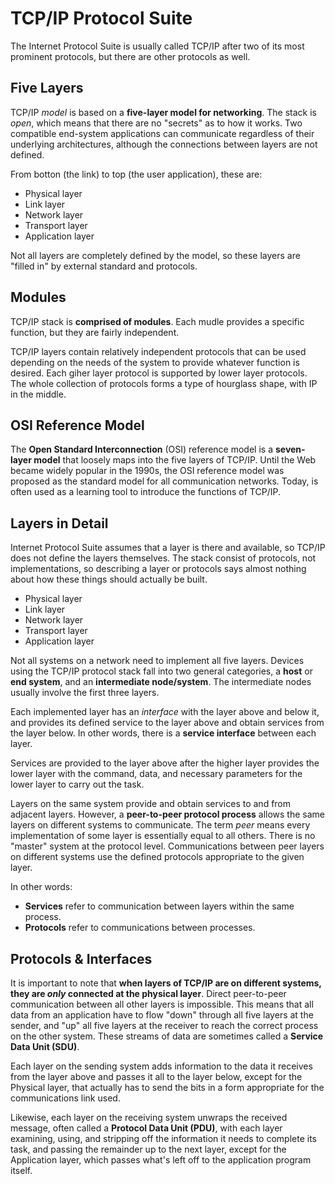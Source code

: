 # TCP/IP Protocol Suite

The Internet Protocol Suite is usually called TCP/IP after two of its most prominent protocols, but there are other protocols as well.

## Five Layers

TCP/IP _model_ is based on a __five-layer model for networking__. The stack is _open_, which means that there are no "secrets" as to how it works. Two compatible end-system applications can communicate regardless of their underlying architectures, although the connections between layers are not defined.

From botton (the link) to top (the user application), these are:

* Physical layer
* Link layer
* Network layer
* Transport layer
* Application layer

Not all layers are completely defined by the model, so these layers are "filled in" by external standard and protocols.

## Modules

TCP/IP stack is __comprised of modules__. Each mudle provides a specific function, but they are fairly independent.

TCP/IP layers contain relatively independent protocols that can be used depending on the needs of the system to provide whatever function is desired. Each giher layer protocol is supported by lower layer protocols. The whole collection of protocols forms a type of hourglass shape, with IP in the middle.

## OSI Reference Model

The __Open Standard Interconnection__ (OSI) reference model is a __seven-layer model__ that loosely maps into the five layers of TCP/IP. Until the Web became widely popular in the 1990s, the OSI reference model was proposed as the standard model for all communication networks. Today, is often used as a learning tool to introduce the functions of TCP/IP.

## Layers in Detail

Internet Protocol Suite assumes that a layer is there and available, so TCP/IP does not define the layers themselves. The stack consist of protocols, not implementations, so describing a layer or protocols says almost nothing about how these things should actually be built.

* Physical layer
* Link layer
* Network layer
* Transport layer
* Application layer

Not all systems on a network need to implement all five layers. Devices using the TCP/IP protocol stack fall into two general categories, a __host__ or __end system__, and an __intermediate node/system__. The intermediate nodes usually involve the first three layers.

Each implemented layer has an _interface_ with the layer above and below it, and provides its defined service to the layer above and obtain services from the layer below. In other words, there is a __service interface__ between each layer.

Services are provided to the layer above after the higher layer provides the lower layer with the command, data, and necessary parameters for the lower layer to carry out the task.

Layers on the same system provide and obtain services to and from adjacent layers. However, a __peer-to-peer protocol process__ allows the same layers on different systems to communicate. The term _peer_ means every implementation of some layer is essentially equal to all others. There is no "master" system at the protocol level. Communications between peer layers on different systems use the defined protocols appropriate to the given layer.

In other words:

* __Services__ refer to communication between layers within the same process.
* __Protocols__ refer to communications between processes.

## Protocols & Interfaces

It is important to note that __when layers of TCP/IP are on different systems, they are _only_ connected at the physical layer__. Direct peer-to-peer communication between all other layers is impossible. This means that all data from an application have to flow "down" through all five layers at the sender, and "up" all five layers at the receiver to reach the correct process on the other system. These streams of data are sometimes called a __Service Data Unit (SDU)__.

Each layer on the sending system adds information to the data it receives from the layer above and passes it all to the layer below, except for the Physical layer, that actually has to send the bits in a form appropriate for the communications link used.

Likewise, each layer on the receiving system unwraps the received message, often called a __Protocol Data Unit (PDU)__, with each layer examining, using, and stripping off the information it needs to complete its task, and passing the remainder up to the next layer, except for the Application layer, which passes what's left off to the application program itself.
